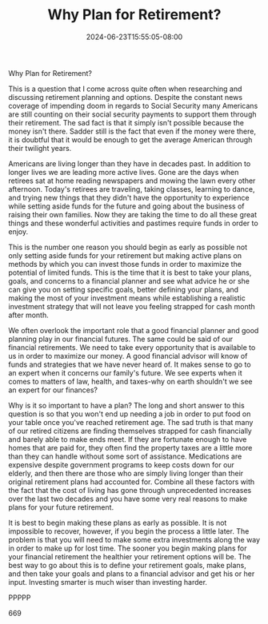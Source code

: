 ﻿---
title: "Why Plan for Retirement?"
date: 2024-06-23T15:55:05-08:00
description: "Retirement Planning Tips for Web Success"
featured_image: "/images/Retirement Planning.jpg"
tags: ["Retirement Planning"]
---

Why Plan for Retirement?

This is a question that I come across quite often when researching and discussing retirement planning and options. Despite the constant news coverage of impending doom in regards to Social Security many Americans are still counting on their social security payments to support them through their retirement. The sad fact is that it simply isn't possible because the money isn't there. Sadder still is the fact that even if the money were there, it is doubtful that it would be enough to get the average American through their twilight years.

Americans are living longer than they have in decades past. In addition to longer lives we are leading more active lives. Gone are the days when retirees sat at home reading newspapers and mowing the lawn every other afternoon. Today's retirees are traveling, taking classes, learning to dance, and trying new things that they didn't have the opportunity to experience while setting aside funds for the future and going about the business of raising their own families. Now they are taking the time to do all these great things and these wonderful activities and pastimes require funds in order to enjoy.

This is the number one reason you should begin as early as possible not only setting aside funds for your retirement but making active plans on methods by which you can invest those funds in order to maximize the potential of limited funds. This is the time that it is best to take your plans, goals, and concerns to a financial planner and see what advice he or she can give you on setting specific goals, better defining your plans, and making the most of your investment means while establishing a realistic investment strategy that will not leave you feeling strapped for cash month after month.

We often overlook the important role that a good financial planner and good planning play in our financial futures. The same could be said of our financial retirements. We need to take every opportunity that is available to us in order to maximize our money. A good financial advisor will know of funds and strategies that we have never heard of. It makes sense to go to an expert when it concerns our family's future. We see experts when it comes to matters of law, health, and taxes-why on earth shouldn't we see an expert for our finances?

Why is it so important to have a plan? The long and short answer to this question is so that you won't end up needing a job in order to put food on your table once you've reached retirement age. The sad truth is that many of our retired citizens are finding themselves strapped for cash financially and barely able to make ends meet. If they are fortunate enough to have homes that are paid for, they often find the property taxes are a little more than they can handle without some sort of assistance. Medications are expensive despite government programs to keep costs down for our elderly, and then there are those who are simply living longer than their original retirement plans had accounted for. Combine all these factors with the fact that the cost of living has gone through unprecedented increases over the last two decades and you have some very real reasons to make plans for your future retirement.

It is best to begin making these plans as early as possible. It is not impossible to recover, however, if you begin the process a little later. The problem is that you will need to make some extra investments along the way in order to make up for lost time. The sooner you begin making plans for your financial retirement the healthier your retirement options will be. The best way to go about this is to define your retirement goals, make plans, and then take your goals and plans to a financial advisor and get his or her input. Investing smarter is much wiser than investing harder. 

PPPPP

669  

